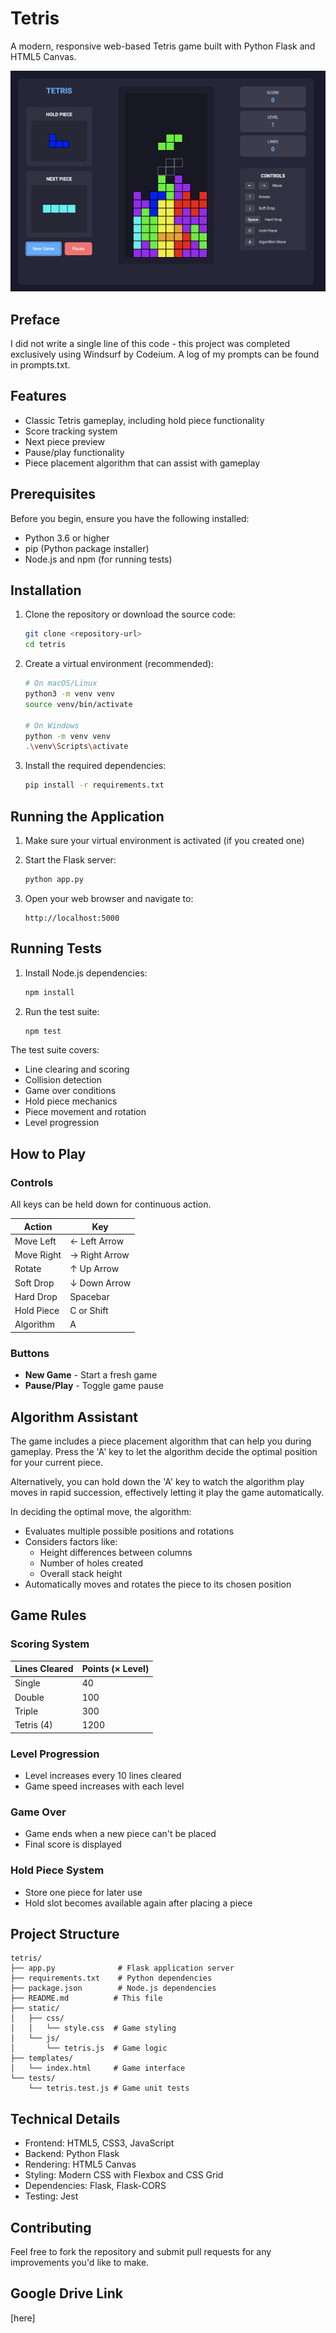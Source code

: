 # Tetris

A modern, responsive web-based Tetris game built with Python Flask and HTML5 Canvas.

![Tetris Game Screenshot](screenshots/tetris.png)

## Preface

I did not write a single line of this code - this project was completed exclusively using Windsurf by Codeium. A log of my prompts can be found in prompts.txt.

## Features

- Classic Tetris gameplay, including hold piece functionality
- Score tracking system
- Next piece preview
- Pause/play functionality
- Piece placement algorithm that can assist with gameplay

## Prerequisites

Before you begin, ensure you have the following installed:

- Python 3.6 or higher
- pip (Python package installer)
- Node.js and npm (for running tests)

## Installation

1. Clone the repository or download the source code:

   ```bash
   git clone <repository-url>
   cd tetris
   ```

2. Create a virtual environment (recommended):

   ```bash
   # On macOS/Linux
   python3 -m venv venv
   source venv/bin/activate

   # On Windows
   python -m venv venv
   .\venv\Scripts\activate
   ```

3. Install the required dependencies:
   ```bash
   pip install -r requirements.txt
   ```

## Running the Application

1. Make sure your virtual environment is activated (if you created one)

2. Start the Flask server:

   ```bash
   python app.py
   ```

3. Open your web browser and navigate to:
   ```
   http://localhost:5000
   ```

## Running Tests

1. Install Node.js dependencies:

   ```bash
   npm install
   ```

2. Run the test suite:
   ```bash
   npm test
   ```

The test suite covers:

- Line clearing and scoring
- Collision detection
- Game over conditions
- Hold piece mechanics
- Piece movement and rotation
- Level progression

## How to Play

### Controls

All keys can be held down for continuous action.

| Action     | Key           |
| ---------- | ------------- |
| Move Left  | ← Left Arrow  |
| Move Right | → Right Arrow |
| Rotate     | ↑ Up Arrow    |
| Soft Drop  | ↓ Down Arrow  |
| Hard Drop  | Spacebar      |
| Hold Piece | C or Shift    |
| Algorithm  | A             |

### Buttons

- **New Game** - Start a fresh game
- **Pause/Play** - Toggle game pause

## Algorithm Assistant

The game includes a piece placement algorithm that can help you during gameplay. Press the 'A' key to let the algorithm decide the optimal position for your current piece.

Alternatively, you can hold down the 'A' key to watch the algorithm play moves in rapid succession, effectively letting it play the game automatically.

In deciding the optimal move, the algorithm:

- Evaluates multiple possible positions and rotations
- Considers factors like:
  - Height differences between columns
  - Number of holes created
  - Overall stack height
- Automatically moves and rotates the piece to its chosen position

## Game Rules

### Scoring System

| Lines Cleared | Points (× Level) |
| ------------- | ---------------- |
| Single        | 40               |
| Double        | 100              |
| Triple        | 300              |
| Tetris (4)    | 1200             |

### Level Progression

- Level increases every 10 lines cleared
- Game speed increases with each level

### Game Over

- Game ends when a new piece can't be placed
- Final score is displayed

### Hold Piece System

- Store one piece for later use
- Hold slot becomes available again after placing a piece

## Project Structure

```
tetris/
├── app.py              # Flask application server
├── requirements.txt    # Python dependencies
├── package.json        # Node.js dependencies
├── README.md          # This file
├── static/
│   ├── css/
│   │   └── style.css  # Game styling
│   └── js/
│       └── tetris.js  # Game logic
├── templates/
│   └── index.html     # Game interface
└── tests/
    └── tetris.test.js # Game unit tests
```

## Technical Details

- Frontend: HTML5, CSS3, JavaScript
- Backend: Python Flask
- Rendering: HTML5 Canvas
- Styling: Modern CSS with Flexbox and CSS Grid
- Dependencies: Flask, Flask-CORS
- Testing: Jest

## Contributing

Feel free to fork the repository and submit pull requests for any improvements you'd like to make.

## Google Drive Link

[here]
